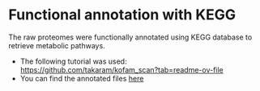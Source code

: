 # Functional annotation with KEGG
The raw proteomes were functionally annotated using KEGG database to retrieve metabolic pathways.

- The following tutorial was used: https://github.com/takaram/kofam_scan?tab=readme-ov-file
- You can find the annotated files [here](https://drive.google.com/drive/u/0/folders/1xDYC-TnatXXuxY9IkVMcbSHlm9Tnl-YA)
